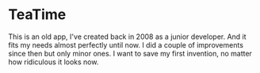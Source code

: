 # TeaTime
This is an old app, I've created back in 2008 as a junior developer. And it fits my needs almost perfectly until now. I did a couple of improvements since then but only minor ones. I want to save my first invention, no matter how ridiculous it looks now.
